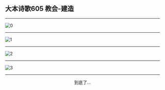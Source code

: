 
## 大本诗歌605 教会-建造
        
<div id="aplayer0"></div>

---

<img alt="0" data-original="https://cdn.jsdelivr.net/gh/k34869/shi/data/d0605/0">

---

<img alt="1" data-original="https://cdn.jsdelivr.net/gh/k34869/shi/data/d0605/1">

---

<img alt="2" data-original="https://cdn.jsdelivr.net/gh/k34869/shi/data/d0605/2">

---

<img alt="3" data-original="https://cdn.jsdelivr.net/gh/k34869/shi/data/d0605/3">

---

<p style="text-align: center">到底了...</p>

<script src="/js/dist-view.js"></script>

<script>
MAIN.id = 'd0605';
        
const ap0 = new APlayer({
    container: document.getElementById('aplayer0'),
    volume: 1,
    loop: 'none',
    preload: 'none',
    audio: [{
        name: '大本诗歌605.mp3',
        artist: '大本诗歌',
        url: 'https://res.wx.qq.com/voice/getvoice?mediaid=MzI0NTk3MDM5M18yMjQ3NDk1MjIw',
        cover: '/favicon'
    }]
});
</script>
